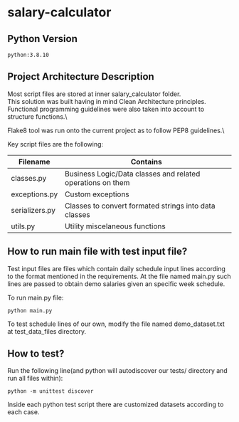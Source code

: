 # salary-calculator

## Python Version
`python:3.8.10`

## Project Architecture Description

Most script files are stored at inner salary_calculator folder.\
This solution was built having in mind Clean Architecture principles.\
Functional programming guidelines were also taken into account to structure functions.\

Flake8 tool was run onto the current project as to follow PEP8 guidelines.\

Key script files are the following:

Filename       | Contains
-------------- | -------------
classes.py     | Business Logic/Data classes and related operations on them
exceptions.py  | Custom exceptions
serializers.py | Classes to convert formated strings into data classes
utils.py       | Utility miscelaneous functions

## How to run main file with test input file?

Test input files are files which contain daily schedule input lines according to the format mentioned in the requirements.
At the file named main.py such lines are passed to obtain demo salaries given an specific week schedule.

To run main.py file:

`python main.py`

To test schedule lines of our own, modify the file named demo_dataset.txt at test_data_files directory.

## How to test?

Run the following line(and python will autodiscover our tests/ directory and run all files within):

`python -m unittest discover`

Inside each python test script there are customized datasets according to each case.
